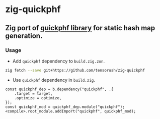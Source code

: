 # zig-quickphf

## Zig port of [quickphf library](https://github.com/dtrifuno/quickphf) for static hash map generation.

### Usage

- Add `quickphf` dependency to `build.zig.zon`.

```sh
zig fetch --save git+https://github.com/tensorush/zig-quickphf
```

- Use `quickphf` dependency in `build.zig`.

```zig
const quickphf_dep = b.dependency("quickphf", .{
    .target = target,
    .optimize = optimize,
});
const quickphf_mod = quickphf_dep.module("quickphf");
<compile>.root_module.addImport("quickphf", quickphf_mod);
```
